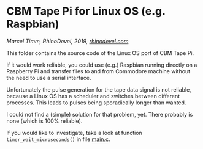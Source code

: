 # CBM Tape Pi for Linux OS (e.g. Raspbian)
*Marcel Timm, RhinoDevel, 2019, [rhinodevel.com](http://rhinodevel.com/)*

This folder contains the source code of the Linux OS port of CBM Tape Pi.

If it would work reliable, you could use (e.g.) Raspbian running directly on a
Raspberry Pi and transfer files to and from Commodore machine without the need
to use a serial interface.

Unfortunately the pulse generation for the tape data signal is not reliable,
because a Linux OS has a scheduler and switches between different processes.
This leads to pulses being sporadically longer than wanted.

I could not find a (simple) solution for that problem, yet.
There probably is none (which is 100% reliable).

If you would like to investigate, take a look at function
```timer_wait_microseconds()``` in file [main.c](./main.c).
